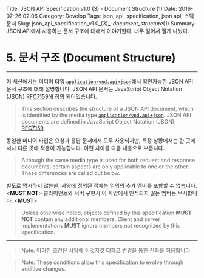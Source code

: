 Title: JSON API Specification v1.0 (3) - Document Structure (1)
Date: 2016-07-26 02:06
Category: Develop
Tags: json, api, specification, json api, 스펙 문서
Slug: json_api_specification_v1.0_(3)_-_document_structure_(1)
Summary: JSON API에서 사용하는 문서 구조에 대해서 이야기한다. 너무 길어서 잘개 나눴다.

# 5. 문서 구조 (Document Structure)

---

이 세션에서는 미디어 타입 [`application/vnd.api+json`][application/vnd.api+json]에서 확인가능한 JSON API 문서 구조에 대해 설명합니다. JSON API 문서는 JavaScript Object Notation (JSON) [RFC7159][RFC7159]에 정의 되어있습니다.

> This section describes the structure of a JSON API document, which is identified by the media type [`application/vnd.api+json`][application/vnd.api+json]. JSON API documents are defined in JavaScript Object Notation (JSON) [RFC7159][RFC7159].

동일한 미디어 타입은 요청과 응답 문서에서 모두 사용되지만, 특정 상황에서는 한 곳에서나 다른 곳에 적용이 가능합니다. 이런 차이를 다음 내용으로 부릅니다.

> Although the same media type is used for both request and response documents, certain aspects are only applicable to one or the other. These differences are called out below.

별도로 명시하지 않는한, 사양에 정의된 객체는 임의의 추가 멤버를 포함할 수 없습니다. <**MUST NOT**> 클라이언트와 서버 구현시 이 사양에서 인식되지 않는 멤버는 무시합니다. <**MUST**>

> Unless otherwise noted, objects defined by this specification **MUST NOT** contain any additional members. Client and server implementations **MUST** ignore members not recognized by this specification.

---

> Note: 이러한 조건은 사양에 이것저것 더하고 변경을 통한 진화를 허용합니다.

> Note: These conditions allow this specification to evolve through additive changes.

[application/vnd.api+json]: http://www.iana.org/assignments/media-types/application/vnd.api+json
[RFC7159]: http://tools.ietf.org/html/rfc7159
